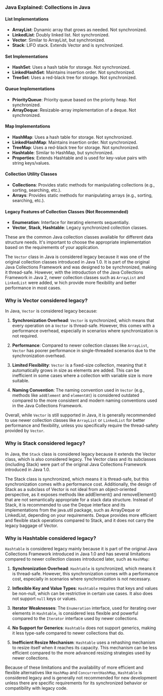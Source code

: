 ### Java Explained: Collections in Java

#### List Implementations
- **ArrayList**: Dynamic array that grows as needed. Not synchronized.
- **LinkedList**: Doubly linked list. Not synchronized.
- **Vector**: Similar to ArrayList, but synchronized.
- **Stack**: LIFO stack. Extends Vector and is synchronized.

#### Set Implementations
- **HashSet**: Uses a hash table for storage. Not synchronized.
- **LinkedHashSet**: Maintains insertion order. Not synchronized.
- **TreeSet**: Uses a red-black tree for storage. Not synchronized.

#### Queue Implementations
- **PriorityQueue**: Priority queue based on the priority heap. Not synchronized.
- **ArrayDeque**: Resizable-array implementation of a deque. Not synchronized.

#### Map Implementations
- **HashMap**: Uses a hash table for storage. Not synchronized.
- **LinkedHashMap**: Maintains insertion order. Not synchronized.
- **TreeMap**: Uses a red-black tree for storage. Not synchronized.
- **Hashtable**: Similar to HashMap, but synchronized.
- **Properties**: Extends Hashtable and is used for key-value pairs with string keys/values.

#### Collection Utility Classes
- **Collections**: Provides static methods for manipulating collections (e.g., sorting, searching, etc.).
- **Arrays**: Provides static methods for manipulating arrays (e.g., sorting, searching, etc.).

#### Legacy Features of Collection Classes (Not Recommended)
- **Enumeration**: Interface for iterating elements sequentially.
- **Vector**, **Stack**, **Hashtable**: Legacy synchronized collection classes.

These are the common Java collection classes available for different data structure needs. 
It's important to choose the appropriate implementation based on the requirements of your application.

The `Vector` class in Java is considered legacy because it was one of the original collection classes 
introduced in Java 1.0. It is part of the original Java Collections Framework and was designed to be synchronized, 
making it thread-safe. However, with the introduction of the Java Collections Framework in Java 2, 
newer collection classes such as `ArrayList` and `LinkedList` were added, w
hich provide more flexibility and better performance in most cases.

### Why is Vector considered legacy?
In Java, `Vector` is considered legacy because:

1. **Synchronization Overhead**: `Vector` is synchronized, which means that every operation on a `Vector` 
is thread-safe. However, this comes with a performance overhead, especially in scenarios where synchronization 
is not required.

2. **Performance**: Compared to newer collection classes like `ArrayList`, `Vector` has poorer performance 
in single-threaded scenarios due to the synchronization overhead.

3. **Limited Flexibility**: `Vector` is a fixed-size collection, meaning that it automatically grows in size 
as elements are added. This can be inefficient in some cases where a collection with variable size is more suitable.

4. **Naming Convention**: The naming convention used in `Vector` (e.g., methods like `addElement` and `elementAt`) 
is considered outdated compared to the more consistent and modern naming conventions used in the Java Collections 
Framework.

Overall, while `Vector` is still supported in Java, it is generally recommended to use newer collection classes 
like `ArrayList` or `LinkedList` for better performance and flexibility, unless you specifically require 
the thread-safety provided by `Vector`.

### Why is Stack considered legacy?
In Java, the `Stack` class is considered legacy because it extends the Vector class, which is also considered legacy. 
The Vector class and its subclasses (including Stack) were part of the original Java Collections Framework 
introduced in Java 1.0.

The Stack class is synchronized, which means it is thread-safe, but this synchronization comes with a performance cost. Additionally, the design of Stack as a subclass of Vector is not ideal from an object-oriented perspective, as it exposes methods like addElement() and removeElement() that are not semantically appropriate for a stack data structure.
Instead of Stack, it is recommended to use the Deque interface and its implementations from the java.util package, 
such as ArrayDeque or LinkedList, depending on your requirements. Deque provides more efficient and flexible 
stack operations compared to Stack, and it does not carry the legacy baggage of Vector.

### Why is Hashtable considered legacy?

`Hashtable` is considered legacy mainly because it is part of the original Java Collections Framework introduced 
in Java 1.0 and has several limitations compared to newer collection classes introduced later, such as `HashMap`:

1. **Synchronization Overhead**: `Hashtable` is synchronized, which means it is thread-safe. However, 
this synchronization comes with a performance cost, especially in scenarios where synchronization is not necessary.

2. **Inflexible Key and Value Types**: `Hashtable` requires that keys and values be non-null, which can be restrictive 
in certain use cases. It also does not support `null` keys or values.

3. **Iterator Weaknesses**: The `Enumeration` interface, used for iterating over elements in `Hashtable`, 
is considered less flexible and powerful compared to the `Iterator` interface used by newer collections.

4. **No Support for Generics**: `Hashtable` does not support generics, making it less type-safe compared to 
newer collections that do.

5. **Inefficient Resize Mechanism**: `Hashtable` uses a rehashing mechanism to resize itself when it reaches 
its capacity. This mechanism can be less efficient compared to the more advanced resizing strategies used by newer collections.

Because of these limitations and the availability of more efficient and flexible alternatives like `HashMap` 
and `ConcurrentHashMap`, `Hashtable` is considered legacy and is generally not recommended for new development unless there are specific requirements for its synchronized behavior or compatibility with legacy code.
